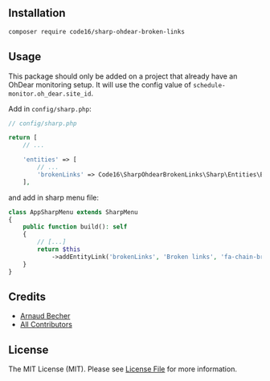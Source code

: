## Installation

```bash
composer require code16/sharp-ohdear-broken-links
```

## Usage

This package should only be added on a project that already have an OhDear monitoring setup. It will use the config value of `schedule-monitor.oh_dear.site_id`.

Add in `config/sharp.php`:

```php
// config/sharp.php

return [
    // ...

    'entities' => [
        // ...
        'brokenLinks' => Code16\SharpOhdearBrokenLinks\Sharp\Entities\BrokenLinkEntity::class,
    ],
```

and add in sharp menu file:

```php
class AppSharpMenu extends SharpMenu
{
    public function build(): self
    {
        // [...]
        return $this
            ->addEntityLink('brokenLinks', 'Broken links', 'fa-chain-broken');
    }
}
```

## Credits

- [Arnaud Becher](https://github.com/smknstd)
- [All Contributors](../../contributors)

## License

The MIT License (MIT). Please see [License File](LICENSE.md) for more information.
